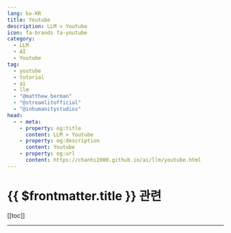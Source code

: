 ```yaml
---
lang: ko-KR
title: Youtube
description: LLM > Youtube
icon: fa-brands fa-youtube
category: 
  - LLM
  - AI
  - Youtube
tag: 
  - youtube
  - tutorial
  - ai
  - llm
  - "@matthew_berman"
  - "@streamlitofficial"
  - "@inhumanitystudios"
head:
  - - meta:
    - property: og:title
      content: LLM > Youtube
    - property: og:description
      content: Youtube
    - property: og:url
      content: https://chanhi2000.github.io/ai/llm/youtube.html
---
```


# {{ $frontmatter.title }} 관련

[[toc]]

---

<MyYouTubeItems jsonName="yu-matthew_berman" /><!-- Matthew Berman -->
<MyYouTubeItems jsonName="yu-streamlitofficial" /><!-- Streamlit -->
<MyYouTubeItems jsonName="yu-inhumanitystudios" /><!-- inhumanity Studios -->
<MyYouTubeItems jsonName="yu-user-bv8if5qg9l" /><!-- 빅데이터 혁신융합대학 -->
<MyYouTubeItems jsonName="yu-SecondStateInc" /><!-- Second State -->
<MyYouTubeItems jsonName="yu-thewilltejeda" /><!-- Will Tejeda -->
<MyYouTubeItems jsonName="yu-kskroyaltech" /><!-- Ksk Royal -->
<MyYouTubeItems jsonName="yu-uengine5309" /><!-- uEngine -->
<MyYouTubeItems jsonName="yu-ai101lab" /><!-- AI101 -->
<MyYouTubeItems jsonName="yu-reps" /><!-- Marco Reps -->
<MyYouTubeItems jsonName="yu-ringring_creator" /><!-- RingRing -->
<MyYouTubeItems jsonName="yu-YangCom2014" /><!-- 양컴 -->
<MyYouTubeItems jsonName="yu-Andytizer" /><!-- Andrew Tsai -->
<MyYouTubeItems jsonName="yu-aipapersacademy" /><!-- AI Papers Academy -->
<MyYouTubeItems jsonName="yu-SupportVectors" /><!-- SupportVectors -->
<MyYouTubeItems jsonName="yu-MahlerLab" /><!-- 말러랩 -->
<MyYouTubeItems jsonName="yu-deployingai" /><!-- Deploying AI -->
<MyYouTubeItems jsonName="yu-TimCarambat" /><!-- Tim Carambat -->
<MyYouTubeItems jsonName="yu-bhancock_ai" /><!-- codewithbrandon -->
<MyYouTubeItems jsonName="yu-harvarddatascienceinitiati3320" /><!-- Harvard Data Science Initiative -->
<MyYouTubeItems jsonName="yu-decoder-sh" /><!-- Decoder -->
<MyYouTubeItems jsonName="yu-coderxdox" /><!-- CODER X DOX 코더엑스독스 -->
<MyYouTubeItems jsonName="yu-1littlecoder" /><!-- 1littlecoder -->
<MyYouTubeItems jsonName="yu-pixegami" /><!-- pixegami -->
<MyYouTubeItems jsonName="yu-GaryExplains" /><!-- Gary Explains -->
<MyYouTubeItems jsonName="yu-teddynote" /><!-- 테디노트 TeddyNote -->
<MyYouTubeItems jsonName="yu-thebetter-today" /><!-- 더 배러 (The Better) -->
<MyYouTubeItems jsonName="yu-Data-Centric" /><!-- Data Centric -->
<MyYouTubeItems jsonName="yu-10xaiclub" /><!-- 10X AI Club -->
<MyYouTubeItems jsonName="yu-PyDataTV" /><!-- PyData -->
<MyYouTubeItems jsonName="yu-MakeDataUseful" /><!-- Make Data Useful -->
<MyYouTubeItems jsonName="yu-vesslai" /><!-- VESSL AI -->
<MyYouTubeItems jsonName="yu-V7labs" /><!-- V7 -->
<MyYouTubeItems jsonName="yu-Confluent" /><!-- Confluent -->
<MyYouTubeItems jsonName="yu-ImcommIT" /><!-- 임커밋 -->
<MyYouTubeItems jsonName="yu-MicrosoftResearch" /><!-- Microsoft Research -->
<MyYouTubeItems jsonName="yu-technovangelist" /><!-- Matt Williams -->
<MyYouTubeItems jsonName="yu-fastandsimpledevelopment" /><!-- Fast and Simple Development -->
<MyYouTubeItems jsonName="yu-encord" /><!-- Encord -->
<MyYouTubeItems jsonName="yu-AdamLucek" /><!-- Adam Lucek -->
<MyYouTubeItems jsonName="yu-noahgsolomon" /><!-- Noah Solomon -->
<MyYouTubeItems jsonName="yu-개발하는약사" /><!-- 개발하는 약사 DevPharmacist -->
<MyYouTubeItems jsonName="yu-devlearnllm" /><!-- LLMs for Devs -->

<TagLinks/>